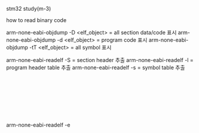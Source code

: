 


stm32 study(m-3)


how to read binary code 

arm-none-eabi-objdump -D <elf_object>
= all section data/code 표시
arm-none-eabi-objdump -d <elf_object>
= program code 표시
arm-none-eabi-objdump -tT <elf_object>
= all symbol 표시

arm-none-eabi-readelf -S <object>
= section header 추출
arm-none-eabi-readelf -l <object>
= program header table 추출
arm-none-eabi-readelf -s <object>
= symbol table 추출
arm-none-eabi-readelf -e <object>
= elf file header 추출
arm-none-eabi-readelf -r <object>
= 재배치 entry 추출
arm-none-eabi-readelf -d <ojbect>
= 동적 세그먼트 추출
